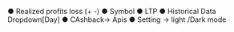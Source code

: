 ● Realized profits loss (+ -)
● Symbol
● LTP
● Historical Data Dropdown[Day]
● CAshback-> Apis
● Setting -> light /Dark mode
